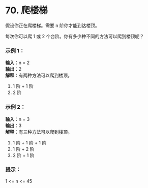 # 70. 爬楼梯

假设你正在爬楼梯。需要 n 阶你才能到达楼顶。

每次你可以爬 1 或 2 个台阶。你有多少种不同的方法可以爬到楼顶呢？

### 示例 1：

**输入**：n = 2  
**输出**：2  
**解释**：有两种方法可以爬到楼顶。  
1. 1 阶 + 1 阶  
2. 2 阶  

### 示例 2：

**输入**：n = 3  
**输出**：3  
**解释**：有三种方法可以爬到楼顶。  
1. 1 阶 + 1 阶 + 1 阶  
2. 1 阶 + 2 阶  
3. 2 阶 + 1 阶  

### 提示：

1 <= n <= 45

